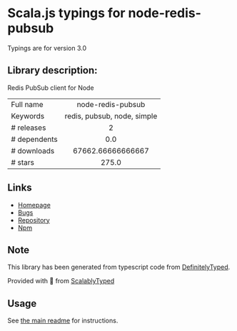 
# Scala.js typings for node-redis-pubsub

Typings are for version 3.0

## Library description:
Redis PubSub client for Node

|                    |                 |
| ------------------ | :-------------: |
| Full name          | node-redis-pubsub |
| Keywords           | redis, pubsub, node, simple |
| # releases         | 2 |
| # dependents       | 0.0 |
| # downloads        | 67662.66666666667 |
| # stars            | 275.0 |

## Links
- [Homepage](https://github.com/louischatriot/node-redis-pubsub)
- [Bugs](https://github.com/louischatriot/node-redis-pubsub/issues)
- [Repository](https://github.com/louischatriot/node-redis-pubsub)
- [Npm](https://www.npmjs.com/package/node-redis-pubsub)
    


## Note
This library has been generated from typescript code from [DefinitelyTyped](https://definitelytyped.org).

Provided with :purple_heart: from [ScalablyTyped](https://github.com/oyvindberg/ScalablyTyped)

## Usage
See [the main readme](../../readme.md) for instructions.


